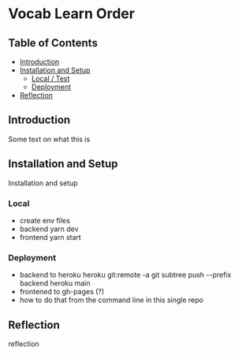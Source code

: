 # Vocab Learn Order

## Table of Contents
  - [Introduction](#intruduction)
  - [Installation and Setup](#installation-and-setup)
    - [Local / Test](#local)
    - [Deployment](#deployment)
  - [Reflection](#reflection)

## Introduction

Some text on what this is

## Installation and Setup

Installation and setup

### Local

* create env files
* backend yarn dev
* frontend yarn start

### Deployment

* backend to heroku
heroku git:remote -a <name of heroku app>
git subtree push --prefix backend heroku main
* frontened to gh-pages (?)
* how to do that from the command line in this single repo 

## Reflection

reflection
